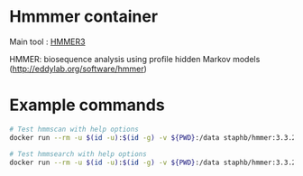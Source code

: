 # Hmmmer container

Main tool : [HMMER3](http://hmmer.org/) 

HMMER: biosequence analysis using profile hidden Markov models
(http://eddylab.org/software/hmmer)

# Example commands 

```bash
# Test hmmscan with help options
docker run --rm -u $(id -u):$(id -g) -v ${PWD}:/data staphb/hmmer:3.3.2 hmmscan -h
``` 


```bash 
# Test hmmsearch with help options
docker run --rm -u $(id -u):$(id -g) -v ${PWD}:/data staphb/hmmer:3.3.2 hmmsearch -h
```
